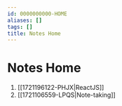 ```yaml
---
id: 0000000000-HOME
aliases: []
tags: []
title: Notes Home
---
```


# Notes Home

<div id="search"></div>

1. [[1721196122-PHJX|ReactJS]]
1. [[1721106559-LPQS|Note-taking]]
